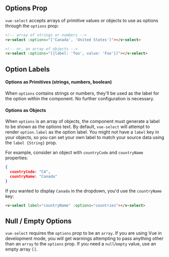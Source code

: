 ## Options Prop

`vue-select` accepts arrays of primitive values or objects to use as options through the `options` prop:

```html
<!-- array of strings or numbers -->
<v-select :options="['Canada', 'United States']"></v-select>
```

<v-select :options="['Canada', 'United States']"></v-select>

```html
<!-- or, an array of objects -->
<v-select :options="[{label: 'foo', value: 'Foo'}]"></v-select>
```

<v-select :options="[{label: 'foo', value: 'Foo'}]"></v-select>

## Option Labels

#### Options as Primitives (strings, numbers, boolean)

When `options` contains strings or numbers, they'll be used as the label for the option within the
component. No further configuration is necessary. 

#### Options as Objects

When `options` is an array of objects, the component must generate a label to be shown as the 
options text. By default, `vue-select` will attempt to render `option.label` as the option label. 
You might not have a `label` key in your objects, so you can set your own label to match your 
source data using the `label {String}` prop.

For example, consider an object with `countryCode` and `countryName` properties:

```json
{
  countryCode: "CA",
  countryName: "Canada"
}
```

If you wanted to display `Canada` in the dropdown, you'd use the `countryName` key:

```html
<v-select label="countryName" :options="countries"></v-select>
```

<country-select />

## Null / Empty Options

`vue-select` requires the `options` prop to be an `array`. If you are using Vue in development 
mode, you will get warnings attempting to pass anything other than an `array` to the `options` prop. 
If you need a `null`/`empty` value, use an empty array `[]`.
